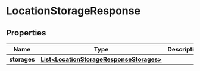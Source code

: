 
# LocationStorageResponse

## Properties
Name | Type | Description | Notes
------------ | ------------- | ------------- | -------------
**storages** | [**List&lt;LocationStorageResponseStorages&gt;**](LocationStorageResponseStorages.md) |  | 



